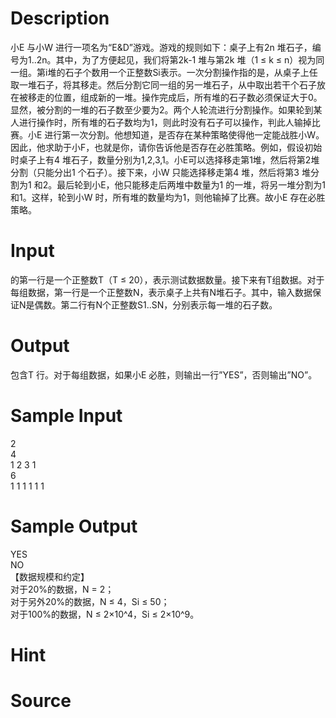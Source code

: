 
# Description

<div class="content"><p>小E 与小W 进行一项名为“E&amp;D”游戏。游戏的规则如下：桌子上有2n 堆石子，编号为1..2n。其中，为了方便起见，我们将第2k-1 堆与第2k 堆（1 ≤ k ≤ n）视为同一组。第i堆的石子个数用一个正整数Si表示。一次分割操作指的是，从桌子上任取一堆石子，将其移走。然后分割它同一组的另一堆石子，从中取出若干个石子放在被移走的位置，组成新的一堆。操作完成后，所有堆的石子数必须保证大于0。显然，被分割的一堆的石子数至少要为2。两个人轮流进行分割操作。如果轮到某人进行操作时，所有堆的石子数均为1，则此时没有石子可以操作，判此人输掉比赛。小E 进行第一次分割。他想知道，是否存在某种策略使得他一定能战胜小W。因此，他求助于小F，也就是你，请你告诉他是否存在必胜策略。例如，假设初始时桌子上有4 堆石子，数量分别为1,2,3,1。小E可以选择移走第1堆，然后将第2堆分割（只能分出1 个石子）。接下来，小W 只能选择移走第4 堆，然后将第3 堆分割为1 和2。最后轮到小E，他只能移走后两堆中数量为1 的一堆，将另一堆分割为1 和1。这样，轮到小W 时，所有堆的数量均为1，则他输掉了比赛。故小E 存在必胜策略。</p></div>

# Input

<div class="content"><p>的第一行是一个正整数T（T ≤ 20），表示测试数据数量。接下来有T组数据。对于每组数据，第一行是一个正整数N，表示桌子上共有N堆石子。其中，输入数据保证N是偶数。第二行有N个正整数S1..SN，分别表示每一堆的石子数。</p></div>

# Output

<div class="content"><p>包含T 行。对于每组数据，如果小E 必胜，则输出一行”YES”，否则输出”NO”。</p></div>

# Sample Input

<div class="content"><span class="sampledata">2<br/>
4<br/>
1 2 3 1<br/>
6<br/>
1 1 1 1 1 1<br/>
</span></div>

# Sample Output

<div class="content"><span class="sampledata">YES<br/>
NO<br/>
【数据规模和约定】<br/>
对于20%的数据，N = 2；<br/>
对于另外20%的数据，N ≤ 4，Si ≤ 50；<br/>
对于100%的数据，N ≤ 2×10^4，Si ≤ 2×10^9。</span></div>

# Hint

<div class="content"><p></p></div>

# Source

<div class="content"><p><a href="problemset.php?search="></a></p></div>

